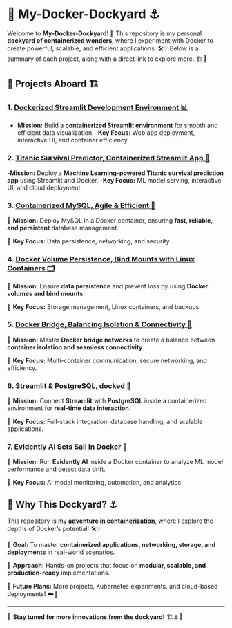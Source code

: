 # 🐳 My-Docker-Dockyard ⚓

Welcome to **My-Docker-Dockyard**! 🌊 This repository is my personal **dockyard of containerized wonders**, where I experiment with Docker to create powerful, scalable, and efficient applications. 🛠️💡 Below is a summary of each project, along with a direct link to explore more. 🏗️🚀

## 🚀 Projects Aboard 🏗️

### 1. [Dockerized Streamlit Development Environment 📊](Dockerized%20Streamlit%20Development%20Environment)
- **Mission:** Build a **containerized Streamlit environment** for smooth and efficient data visualization.
-**Key Focus:** Web app deployment, interactive UI, and container efficiency.

### 2. [Titanic Survival Predictor, Containerized Streamlit App 🚢](Titanic%20Survival%20Predictor%2C%20Containerized%20Streamlit%20App)
-**Mission:** Deploy a **Machine Learning-powered Titanic survival prediction app** using Streamlit and Docker.
-**Key Focus:** ML model serving, interactive UI, and cloud deployment.

### 3. [Containerized MySQL, Agile & Efficient 🐬](Containerized%20MySQL%2C%20Agile%20%26%20Efficient)
🎯 **Mission:** Deploy MySQL in a Docker container, ensuring **fast, reliable, and persistent** database management. 

📌 **Key Focus:** Data persistence, networking, and security.

### 4. [Docker Volume Persistence, Bind Mounts with Linux Containers 🗂️](Docker%20Volume%20Persistence%2C%20Bind%20Mounts%20with%20Linux%20Containers)
🎯 **Mission:** Ensure **data persistence** and prevent loss by using **Docker volumes and bind mounts**.

📌 **Key Focus:** Storage management, Linux containers, and backups.

### 5. [Docker Bridge, Balancing Isolation & Connectivity 🔗](Docker%20Bridge%2C%20Balancing%20Isolation%20%26%20Connectivity)
🎯 **Mission:** Master **Docker bridge networks** to create a balance between **container isolation and seamless connectivity**.

📌 **Key Focus:** Multi-container communication, secure networking, and efficiency.

### 6. [Streamlit & PostgreSQL, docked 🐘](Streamlit%20%26%20PostgreSQL%2C%20docked)
🎯 **Mission:** Connect **Streamlit** with **PostgreSQL** inside a containerized environment for **real-time data interaction**.

📌 **Key Focus:** Full-stack integration, database handling, and scalable applications.

### 7. [Evidently AI Sets Sail in Docker 🧠](Evidently%20AI%20Sets%20Sail%20in%20Docker)
🎯 **Mission:** Run **Evidently AI** inside a Docker container to analyze ML model performance and detect data drift.

📌 **Key Focus:** AI model monitoring, automation, and analytics.

## 🌊 Why This Dockyard? ⚓
This repository is my **adventure in containerization**, where I explore the depths of Docker’s potential! 🛠️💡

🔹 **Goal:** To master **containerized applications, networking, storage, and deployments** in real-world scenarios.

🔹 **Approach:** Hands-on projects that focus on **modular, scalable, and production-ready** implementations.

🔹 **Future Plans:** More projects, Kubernetes experiments, and cloud-based deployments! ☁️🚀

---

🌟 **Stay tuned for more innovations from the dockyard!** 🏗️⚓🚀

